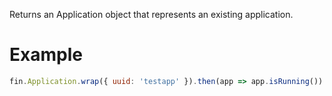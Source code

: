 Returns an Application object that represents an existing application.
# Example
```js
fin.Application.wrap({ uuid: 'testapp' }).then(app => app.isRunning()).then(running => console.log('Application is running: ' + running)).catch(err => console.log(err));
```
